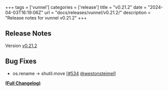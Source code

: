 +++
tags = ['vunnel']
categories = ['release']
title = "v0.21.2"
date = "2024-04-03T16:19:06Z"
url = "docs/releases/vunnel/v0.21.2/"
description = "Release notes for vunnel v0.21.2"
+++

## Release Notes

Version [v0.21.2](https://github.com/anchore/vunnel/releases/tag/v0.21.2)

## Bug Fixes

- os.rename -> shutil.move [[#534](https://github.com/anchore/vunnel/pull/534) [@westonsteimel](https://github.com/westonsteimel)]

**[(Full Changelog)](https://github.com/anchore/vunnel/compare/v0.21.1...v0.21.2)**
